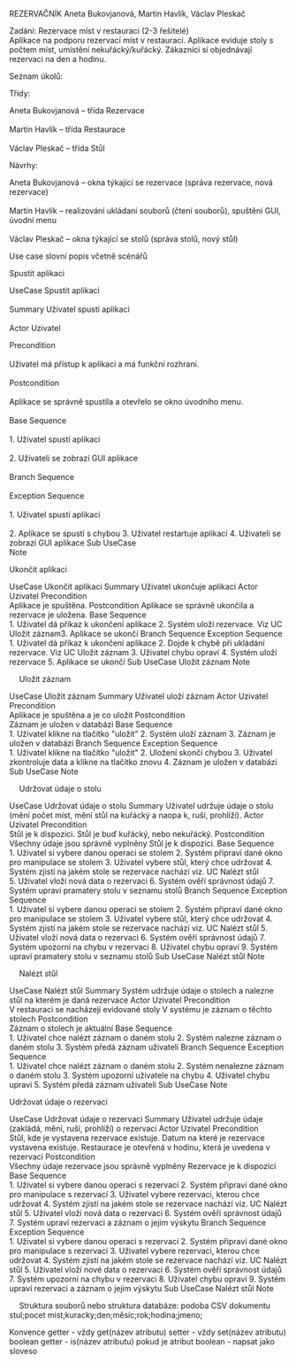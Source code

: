 REZERVAČNÍK
Aneta Bukovjanová, Martin Havlík, Václav Pleskač<br /> 

Zadání: Rezervace míst v restauraci (2-3 řešitelé)<br /> 
Aplikace na podporu rezervací míst v restauraci. Aplikace eviduje stoly s počtem míst, umístění nekuřácký/kuřácký. Zákazníci si objednávají rezervaci na den a hodinu.<br /> 

Seznam úkolů:<br />  

Třídy:<br />  

Aneta Bukovjanová – třída Rezervace<br />  
Martin Havlík – třída Restaurace<br />  
Václav Pleskač – třída Stůl<br />  

Návrhy:<br /> 

Aneta Bukovjanová – okna týkající se rezervace (správa rezervace, nová rezervace)<br />  
Martin Havlík – realizování ukládaní souborů (čtení souborů), spuštění GUI, úvodní menu<br />  
Václav Pleskač – okna týkající se stolů (správa stolů, nový stůl)<br />  


Use case slovní popis včetně scénářů<br />  

Spustit aplikaci<br />  	

UseCase	Spustit aplikaci<br />  
Summary	Uživatel spustí aplikaci<br />  
Actor	Uzivatel<br />  
	
Precondition<br />  	
					Uživatel má přístup k aplikaci a má funkční rozhraní.<br />  
Postcondition<br /> 	
					Aplikace se správně spustila a otevřelo se okno úvodního menu.<br />  
Base Sequence<br />  	
					1.	Uživatel spustí aplikaci<br />  
					2.	Uživateli se zobrazí GUI aplikace<br />  
Branch Sequence<br /> 	 
Exception Sequence<br /> 	 
					1.	Uživatel spustí aplikaci<br />  
					2.	Aplikace se spustí s chybou 
					3.	Uživatel restartuje aplikaci 
					4.	Uživateli se zobrazí GUI aplikace 
Sub UseCase 	
Note	 

 
Ukončit aplikaci 

UseCase	Ukončit aplikaci 
Summary	Uživatel ukončuje aplikaci 
Actor	Uzivatel 
Precondition 	
					Aplikace je spuštěna. 
Postcondition
					Aplikace se správně ukončila a rezervace je uložena. 
Base Sequence	
					1.	Uživatel dá příkaz k ukončení aplikace
					2.	Systém uloží rezervace. Viz UC Uložit záznam3. Aplikace se ukončí
Branch Sequence	
Exception Sequence	
					1.	Uživatel dá příkaz k ukončení aplikace
					2.	Dojde k chybě při ukládání rezervace.  Viz UC Uložit záznam
					3.	Uživatel chybu opraví
					4.	Systém uloží rezervace
					5.	Aplikace se ukončí
Sub UseCase	Uložit záznam
Note	

 
Uložit záznam	

UseCase	Uložit záznam
Summary	Uživatel uloží záznam
Actor	Uzivatel
Precondition	
					Aplikace je spuštěna a je co uložit
Postcondition	
					Záznam je uložen v databázi
Base Sequence	
					1.	Uživatel klikne na tlačítko "uložit"
					2.	Systém uloží záznam
					3.	Záznam je uložen v databázi
Branch Sequence	
Exception Sequence	
					1.	Uživatel klikne na tlačítko "uložit"
					2.	Uložení skončí chybou
					3.	Uživatel zkontroluje data a klikne na tlačítko znovu
					4.	Záznam je uložen v databázi
Sub UseCase	
Note	

 
Udržovat údaje o stolu	

UseCase	Udržovat údaje o stolu
Summary	Uživatel udržuje údaje o stolu (mění počet míst, mění stůl na kuřácký a naopa k, ruší, prohlíží).
Actor	Uzivatel
Precondition	
					Stůl je k dispozici.
					Stůl je buď kuřácký, nebo nekuřácký.
Postcondition	
					Všechny údaje jsou správně vyplněny Stůl je k dispozici.
Base Sequence	
					1.	Uživatel si vybere danou operaci se stolem
					2.	Systém připraví dané okno pro manipulace se stolem
					3.	Uživatel vybere stůl, který chce udržovat
					4.	Systém zjistí na jakém stole se rezervace nachází viz. UC Nalézt stůl	
					5.	Uživatel vloží nová data o rezervaci
					6.	Systém ověří správnost údajů
					7.	Systém upraví pramatery stolu v seznamu stolů
Branch Sequence	
Exception Sequence	
					1.	Uživatel si vybere danou operaci se stolem
					2.	Systém připraví dané okno pro manipulace se stolem
					3.	Uživatel vybere stůl, který chce udržovat
					4.	Systém zjistí na jakém stole se rezervace nachází viz. UC Nalézt stůl
					5.	Uživatel vloží nová data o rezervaci
					6.	Systém ověří správnost údajů
					7.	Systém upozorní na chybu v rezervaci
					8.	Uživatel chybu opraví
					9.	Systém upraví pramatery stolu v seznamu stolů
Sub UseCase	Nalézt stůl
Note	

 
Nalézt stůl	

UseCase	Nalézt stůl
Summary	Systém udržuje údaje o stolech a nalezne stůl na kterém je daná rezervace
Actor	Uzivatel
Precondition	
					V restauraci se nacházejí evidované stoly
					V systému je záznam o těchto stolech
Postcondition	
					Záznam o stolech je aktuální
Base Sequence	
					1.	Uživatel chce nalézt záznam o daném stolu
					2.	Systém nalezne záznam o daném stolu
					3.	Systém předá záznam uživateli
Branch Sequence	
Exception Sequence	
					1.	Uživatel chce nalézt záznam o daném stolu
					2.	Systém nenalezne záznam o daném stolu
					3.	Systém upozorní uživatele na chybu
					4.	Uživatel chybu upraví
					5.	Systém předá záznam uživateli
Sub UseCase	
Note	

Udržovat údaje o rezervaci	

UseCase	Udržovat údaje o rezervaci
Summary	Uživatel udržuje údaje (zakládá, mění, ruší, prohlíží) o rezervaci
Actor	Uzivatel
Precondition	
					Stůl, kde je vystavena rezervace existuje.
					Datum na které je rezervace vystavena existuje.
					Restaurace je otevřená v hodinu, která je uvedena v rezervaci
Postcondition	
					Všechny údaje rezervace jsou správně vyplněny
					Rezervace je k dispozici
Base Sequence	
					1.	Uživatel si vybere danou operaci s rezervací
					2.	Systém připraví dané okno pro manipulace s rezervací
					3.	Uživatel vybere rezervaci, kterou chce udržovat
					4.	Systém zjistí na jakém stole se rezervace nachází viz. UC Nalézt stůl
					5.	Uživatel vloží nová data o rezervaci
					6.	Systém ověří správnost údajů
					7.	Systém upraví rezervaci a záznam o jejím výskytu
Branch Sequence	
Exception Sequence	
					1.	Uživatel si vybere danou operaci s rezervací
					2.	Systém připraví dané okno pro manipulace s rezervací
					3.	Uživatel vybere rezervaci, kterou chce udržovat
					4.	Systém zjistí na jakém stole se rezervace nachází viz. UC Nalézt stůl
					5.	Uživatel vloží nové data o rezervaci
					6.	Systém ověří správnost údajů
					7.	Systém upozorní na chybu v rezervaci
					8.	Uživatel chybu opraví
					9.	Systém upraví rezervaci a záznam o jejím výskytu
Sub UseCase	Nalézt stůl
Note	

 
Struktura souborů nebo struktura databáze: 
podoba CSV dokumentu
stul;pocet mist;kuracky;den;měsíc;rok;hodina;jmeno;

Konvence
getter - vždy get(název atributu)
setter - vždy set(název atributu)
boolean getter	- is(název atributu)
pokud je atribut boolean - napsat jako sloveso

